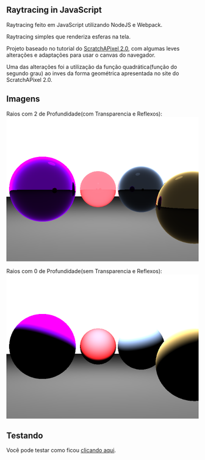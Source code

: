 ## Raytracing in JavaScript

Raytracing feito em JavaScript utilizando NodeJS e Webpack.

Raytracing simples que renderiza esferas na tela.

Projeto baseado no tutorial do [ScratchAPixel 2.0](https://www.scratchapixel.com/lessons/3d-basic-rendering/introduction-to-ray-tracing), com algumas leves alterações e adaptações para usar o canvas do navegador. 

Uma das alterações foi a utilização da função quadrática(função do segundo grau) ao inves da forma geométrica apresentada no site do ScratchAPixel 2.0.

## Imagens

Raios com 2 de Profundidade(com Transparencia e Reflexos):
![Imagem Com Transparencia, Reflexo e Refração](./.github/with-effects.png)

Raios com 0 de Profundidade(sem Transparencia e Reflexos):
![Imagem Sem Transparencia, Reflexo e Refração](./.github/without-effects.png)

## Testando

Você pode testar como ficou [clicando aqui](https://jncjcoder.github.io/raytracingjs/index.html).